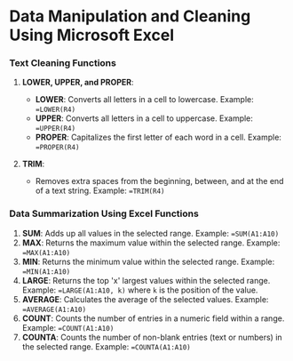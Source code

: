 # Data Manipulation and Cleaning Using Microsoft Excel

### Text Cleaning Functions
1. **LOWER, UPPER, and PROPER**: 
   - **LOWER**: Converts all letters in a cell to lowercase. Example: `=LOWER(R4)`
   - **UPPER**: Converts all letters in a cell to uppercase. Example: `=UPPER(R4)`
   - **PROPER**: Capitalizes the first letter of each word in a cell. Example: `=PROPER(R4)`

2. **TRIM**: 
   - Removes extra spaces from the beginning, between, and at the end of a text string. Example: `=TRIM(R4)`

### Data Summarization Using Excel Functions
1. **SUM**: Adds up all values in the selected range. Example: `=SUM(A1:A10)`
2. **MAX**: Returns the maximum value within the selected range. Example: `=MAX(A1:A10)`
3. **MIN**: Returns the minimum value within the selected range. Example: `=MIN(A1:A10)`
4. **LARGE**: Returns the top 'x' largest values within the selected range. Example: `=LARGE(A1:A10, k)` where `k` is the position of the value.
5. **AVERAGE**: Calculates the average of the selected values. Example: `=AVERAGE(A1:A10)`
6. **COUNT**: Counts the number of entries in a numeric field within a range. Example: `=COUNT(A1:A10)`
7. **COUNTA**: Counts the number of non-blank entries (text or numbers) in the selected range. Example: `=COUNTA(A1:A10)`
